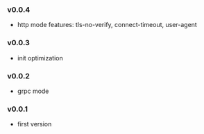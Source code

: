 ### v0.0.4

- http mode features: tls-no-verify, connect-timeout, user-agent 

### v0.0.3

- init optimization

### v0.0.2

- grpc mode

### v0.0.1

- first version